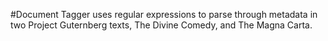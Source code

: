 #Document Tagger uses regular expressions to parse through metadata in two Project Guternberg texts, The Divine Comedy, and The Magna Carta.
